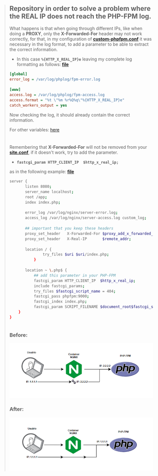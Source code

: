 > ## Repository in order to solve a problem where the REAL IP does not reach the PHP-FPM log.
>
>
>What happens is that when going through different IPs, like when doing a **PROXY**, only the **X-Forwarded-For** header may not work correctly,
> for that, in my configuration of **[custom-phpfpm.conf](https://github.com/Zellds/forward-real-ip-nginx/blob/dd90a7f36bdb3966c3c09d7cb80f5ae950699880/docker/php-fpm/custom-phpfpm.conf)**
> it was necessary in the log format, to add a parameter to be able to extract the correct information.
> 
> * In this case **``%{HTTP_X_REAL_IP}e``** leaving my complete log formatting as follows: **[file](https://github.com/Zellds/forward-real-ip-nginx/blob/dd90a7f36bdb3966c3c09d7cb80f5ae950699880/docker/php-fpm/custom-phpfpm.conf)**
>
>```ini
>[global]
>error_log = /var/log/phplog/fpm-error.log
>
>[www]
>access.log = /var/log/phplog/fpm-access.log
>access.format = "%t \"%m %r%Q%q\"%{HTTP_X_REAL_IP}e"
>catch_workers_output = yes
> ```
> Now checking the log, it should already contain the correct information.
>
>For other variables: [here](http://nginx.org/en/docs/varindex.html)
> #
> Remembering that **X-Forwarded-For** will not be removed from your
 **[site.conf](https://github.com/Zellds/forward-real-ip-nginx/blob/dd90a7f36bdb3966c3c09d7cb80f5ae950699880/docker/nginx/site.conf)**, if it doesn't work, try to add the parameter.
>* **``fastcgi_param HTTP_CLIENT_IP  $http_x_real_ip;``** 
> 
>as in the following example: **[file](https://github.com/Zellds/forward-real-ip-nginx/blob/dd90a7f36bdb3966c3c09d7cb80f5ae950699880/docker/nginx/site.conf)**
>
>```sh
>server {
>        listen 8080;
>        server_name localhost;
>        root /app;
>        index index.php;
>
>        error_log /var/log/nginx/server-error.log;
>        access_log /var/log/nginx/server-access.log custom_log;
>
>        ## important that you keep these headers
>        proxy_set_header   X-Forwarded-For $proxy_add_x_forwarded_for;
>        proxy_set_header   X-Real-IP       $remote_addr;
>
>        location / {
>                try_files $uri $uri/index.php;
>            }
>
>        location ~ \.php$ {
>            ## add this parameter in your PHP-FPM
>            fastcgi_param HTTP_CLIENT_IP  $http_x_real_ip;  
>            include fastcgi_params;
>            try_files $fastcgi_script_name = 404;
>            fastcgi_pass phpfpm:9000;
>            fastcgi_index index.php;
>            fastcgi_param SCRIPT_FILENAME $document_root$fastcgi_script_name;
>     }
>}
>```
> #
> ### Before:
>![example2](docker/img/example.png)
>
> ### After:
>![exampe3](docker/img/example3.png)